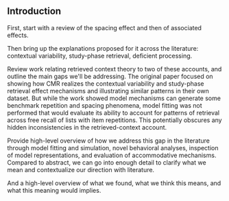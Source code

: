 ## Introduction

First, start with a review of the spacing effect and then of associated effects.

Then bring up the explanations proposed for it across the literature: contextual variability, study-phase retrieval, deficient processing.

Review work relating retrieved context theory to two of these accounts, and outline the main gaps we'll be addressing. The original paper focused on showing how CMR realizes the contextual variability and study-phase retrieval effect mechanisms and illustrating similar patterns in their own dataset. But while the work showed model mechanisms can generate some benchmark repetition and spacing phenomena, model fitting was not performed that would evaluate its ability to account for patterns of retrieval across free recall of lists with item repetitions. This potentially obscures any hidden inconsistencies in the retrieved-context account.

Provide high-level overview of how we address this gap in the literature through model fitting and simulation, novel behavioral analyses, inspection of model representations, and evaluation of accommodative mechanisms. Compared to abstract, we can go into enough detail to clarify what we mean and contextualize our direction with literature. 

And a high-level overview of what we found, what we think this means, and what this meaning would implies.
